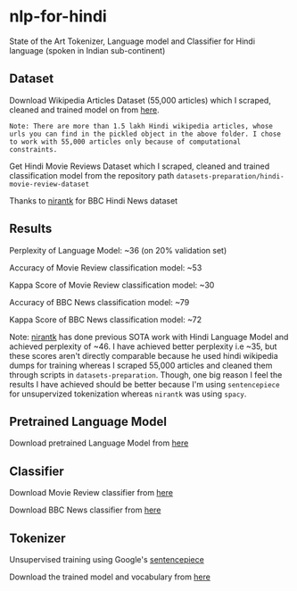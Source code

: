# nlp-for-hindi
State of the Art Tokenizer, Language model and Classifier for Hindi language (spoken in Indian sub-continent)


## Dataset
Download Wikipedia Articles Dataset (55,000 articles) which I scraped, cleaned and trained model on from [here](https://www.dropbox.com/sh/lz7t6fmkwq8ezke/AABuneKSfZoyCVF0DWTqMW4ja?dl=0).

`Note: There are more than 1.5 lakh Hindi wikipedia articles, whose urls you can find in the pickled object in the above folder. I chose to work with 55,000 articles only because of computational constraints.`

Get Hindi Movie Reviews Dataset which I scraped, cleaned and trained classification model from the repository path `datasets-preparation/hindi-movie-review-dataset`

Thanks to [nirantk](https://github.com/NirantK/hindi2vec/releases/tag/bbc-hindi-v0.1) for BBC Hindi News dataset 


## Results

Perplexity of Language Model: ~36 (on 20% validation set)

Accuracy of Movie Review classification model: ~53

Kappa Score of Movie Review classification model: ~30

Accuracy of BBC News classification model: ~79

Kappa Score of BBC News classification model: ~72

Note: [nirantk](https://github.com/NirantK/hindi2vec) has done previous SOTA work with Hindi Language Model and achieved perplexity of ~46. I have achieved better perplexity i.e ~35, but these scores aren't directly comparable because he used hindi wikipedia dumps for training whereas I scraped 55,000 articles and cleaned them through scripts in `datasets-preparation`. Though, one big reason I feel the results I have achieved should be better because
 I'm using `sentencepiece` for unsupervized tokenization whereas `nirantk`
 was using `spacy`.
 
 
## Pretrained Language Model

Download pretrained Language Model from [here](https://www.dropbox.com/sh/l9lm2rgsk7kupz6/AAAByHPkIvhHDgNDoq3v8yhoa?dl=0)

## Classifier

Download Movie Review classifier from [here](https://drive.google.com/open?id=1namfgTvH72Hgq3kPD8F43tOgLUEmG2zf)

Download BBC News classifier from [here](https://drive.google.com/open?id=1namfgTvH72Hgq3kPD8F43tOgLUEmG2zf)

## Tokenizer

Unsupervised training using Google's [sentencepiece](https://github.com/google/sentencepiece)

Download the trained model and vocabulary from [here](https://drive.google.com/open?id=1TVuqY3Lad_KdY5Aj8ynGYVvoX5qgk2fJ)

